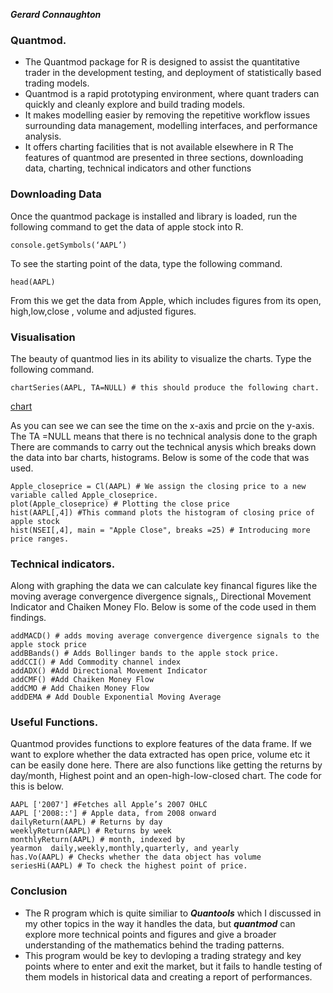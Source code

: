 ***Gerard Connaughton***

### Quantmod.
* The Quantmod package for R is designed to assist the quantitative trader in the development testing, 
and deployment of statistically based trading models.
* Quantmod is a rapid prototyping environment, where quant traders can quickly and cleanly explore and build trading models.
* It makes modelling easier by removing the repetitive workflow issues surrounding data management, modelling interfaces,
and performance analysis. 
* It offers charting facilities that is not available elsewhere in R
The features of quantmod are presented in three sections, downloading data, charting, technical indicators and other functions

### Downloading Data

Once the quantmod package is installed and library is loaded, 
run the following command to get the data of apple stock into R.

```
console.getSymbols(‘AAPL’)
```
To see the starting point of the data, type the following command.

```
head(AAPL)
```
From this we get the data from Apple, which includes figures from its open, high,low,close , volume and adjusted figures.

### Visualisation

The beauty of quantmod lies in its ability to visualize the charts.
Type the following command.
```
chartSeries(AAPL, TA=NULL) # this should produce the following chart.
```
[chart](https://www.quantmod.com/gallery/charts/candleChart-black.png)

As you can see we can see the time on the x-axis and prcie on the y-axis. The TA =NULL means that there is no technical analysis done to the graph
There are commands to carry out the technical anysis which breaks down the data into bar charts, histograms. 
Below is some of the code that was used.
```
Apple_closeprice = Cl(AAPL) # We assign the closing price to a new variable called Apple_closeprice.
plot(Apple_closeprice) # Plotting the close price
hist(AAPL[,4]) #This command plots the histogram of closing price of apple stock
hist(NSEI[,4], main = "Apple Close", breaks =25) # Introducing more price ranges.
```
### Technical indicators.

Along with graphing the data we can calculate key financal figures like the moving average convergence divergence signals,, Directional Movement Indicator and Chaiken Money Flo.
Below is some of the code used in them findings.
```
addMACD() # adds moving average convergence divergence signals to the apple stock price
addBBands() # Adds Bollinger bands to the apple stock price.
addCCI() # Add Commodity channel index
addADX() #Add Directional Movement Indicator
addCMF() #Add Chaiken Money Flow
addCMO # Add Chaiken Money Flow
addDEMA # Add Double Exponential Moving Average
```

### Useful Functions.
Quantmod provides functions to explore features of the data frame. 
If we  want to explore whether the data extracted has open price, volume etc it can be easily done here.
There are also functions like getting the returns by day/month, Highest point and an open-high-low-closed chart.
The code for this is below.

```
AAPL ['2007'] #Fetches all Apple’s 2007 OHLC
AAPL ['2008::'] # Apple data, from 2008 onward
dailyReturn(AAPL) # Returns by day
weeklyReturn(AAPL) # Returns by week
monthlyReturn(AAPL) # month, indexed by yearmon  daily,weekly,monthly,quarterly, and yearly
has.Vo(AAPL) # Checks whether the data object has volume
seriesHi(AAPL) # To check the highest point of price.

```
### Conclusion
* The R program which is quite similiar to ***Quantools*** which I discussed in my other topics in the way it handles the data, but ***quantmod*** can explore more technical points and figures and give a broader understanding of the mathematics behind the trading patterns.
* This program would be key to devloping a trading strategy and key points where to enter and exit the market, but it fails to handle testing of them models in historical data and creating a report of performances.

